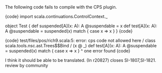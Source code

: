 The following code fails to compile with the CPS plugin.

{code}
import scala.continuations.ControlContext._

object Test {
  def suspended[A](x: A): A @suspendable = x
  def test[A](x: A): A @suspendable = suspended(x) match { case x => x }
}
{code}

{code}
test/files/pos/rich9.scala:5: error: cps code not allowed here / class scala.tools.nsc.ast.Trees$$Bind / (x @ _)
  def test[A](x: A): A @suspendable = suspended(x) match { case x => x }
                                                                ^
one error found
{code}

I think it should be able to be translated.
(In r20827) closes SI-1807,SI-1821. review by community
